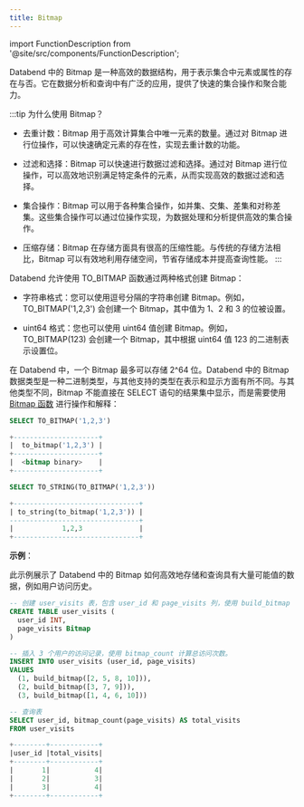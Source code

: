 ```yaml
---
title: Bitmap
---
```

import FunctionDescription from '@site/src/components/FunctionDescription';

<FunctionDescription description="Introduced: v1.1.45"/>

Databend 中的 Bitmap 是一种高效的数据结构，用于表示集合中元素或属性的存在与否。它在数据分析和查询中有广泛的应用，提供了快速的集合操作和聚合能力。

:::tip 为什么使用 Bitmap？

- 去重计数：Bitmap 用于高效计算集合中唯一元素的数量。通过对 Bitmap 进行位操作，可以快速确定元素的存在性，实现去重计数的功能。

- 过滤和选择：Bitmap 可以快速进行数据过滤和选择。通过对 Bitmap 进行位操作，可以高效地识别满足特定条件的元素，从而实现高效的数据过滤和选择。

- 集合操作：Bitmap 可以用于各种集合操作，如并集、交集、差集和对称差集。这些集合操作可以通过位操作实现，为数据处理和分析提供高效的集合操作。

- 压缩存储：Bitmap 在存储方面具有很高的压缩性能。与传统的存储方法相比，Bitmap 可以有效地利用存储空间，节省存储成本并提高查询性能。
:::

Databend 允许使用 TO_BITMAP 函数通过两种格式创建 Bitmap：

- 字符串格式：您可以使用逗号分隔的字符串创建 Bitmap。例如，TO_BITMAP('1,2,3') 会创建一个 Bitmap，其中值为 1、2 和 3 的位被设置。

- uint64 格式：您也可以使用 uint64 值创建 Bitmap。例如，TO_BITMAP(123) 会创建一个 Bitmap，其中根据 uint64 值 123 的二进制表示设置位。

在 Databend 中，一个 Bitmap 最多可以存储 2^64 位。Databend 中的 Bitmap 数据类型是一种二进制类型，与其他支持的类型在表示和显示方面有所不同。与其他类型不同，Bitmap 不能直接在 SELECT 语句的结果集中显示，而是需要使用 [Bitmap 函数](../../20-sql-functions/01-bitmap-functions/index.md) 进行操作和解释：

```sql
SELECT TO_BITMAP('1,2,3')

+---------------------+
|  to_bitmap('1,2,3') |
+---------------------+
|  <bitmap binary>    |
+---------------------+

SELECT TO_STRING(TO_BITMAP('1,2,3'))

+-------------------------------+
| to_string(to_bitmap('1,2,3')) |
--------------------------------+
|            1,2,3              |
+-------------------------------+
```

**示例**：

此示例展示了 Databend 中的 Bitmap 如何高效地存储和查询具有大量可能值的数据，例如用户访问历史。

```sql
-- 创建 user_visits 表，包含 user_id 和 page_visits 列，使用 build_bitmap 表示 page_visits。
CREATE TABLE user_visits (
  user_id INT,
  page_visits Bitmap
)

-- 插入 3 个用户的访问记录，使用 bitmap_count 计算总访问次数。
INSERT INTO user_visits (user_id, page_visits)
VALUES
  (1, build_bitmap([2, 5, 8, 10])),
  (2, build_bitmap([3, 7, 9])),
  (3, build_bitmap([1, 4, 6, 10]))

-- 查询表
SELECT user_id, bitmap_count(page_visits) AS total_visits
FROM user_visits

+--------+------------+
|user_id |total_visits|
+--------+------------+
|       1|           4|
|       2|           3|
|       3|           4|
+--------+------------+
```